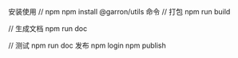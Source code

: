 安装使用
// npm
npm install @garron/utils
命令
// 打包
npm run build

// 生成文档
npm run doc

// 测试
npm run doc
发布
npm login
npm publish